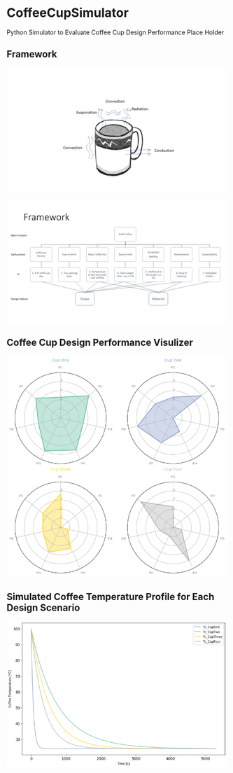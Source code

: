 # CoffeeCupSimulator
Python Simulator to Evaluate Coffee Cup Design Performance 
Place Holder

## Framework
![GitHub Logo](images/CoffeeCupHT.png)

![GitHub Logo](images/framework.png)

## Coffee Cup Design Performance Visulizer
![GitHub Logo](images/result.png)

## Simulated Coffee Temperature Profile for Each Design Scenario
![GitHub Logo](images/CoffeeTemp.png)
